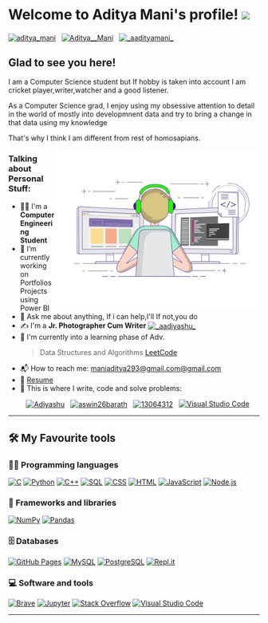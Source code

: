 # Welcome to Aditya Mani's profile! <a href="https://www.Adiyashu/"><img src="https://media.giphy.com/media/hvRJCLFzcasrR4ia7z/giphy.gif" width="25px"></a>

<a href="https://www.linkedin.com/in/aditya-mani-ab693427a/" target="_blank"><img align="center" src="https://raw.githubusercontent.com/rahuldkjain/github-profile-readme-generator/master/src/images/icons/Social/linked-in-alt.svg" alt="aditya_mani" height="30" width="40" /></a>
&nbsp;
<a href="https://twitter.com/Aditya__Mani" target="_blank"><img align="center" src="https://raw.githubusercontent.com/rahuldkjain/github-profile-readme-generator/master/src/images/icons/Social/twitter.svg" alt="Aditya__Mani" height="30" width="40" /></a>
&nbsp;
<a href="https://www.instagram.com/_aadityamani_/" target="_blank"><img align="center" src="https://raw.githubusercontent.com/rahuldkjain/github-profile-readme-generator/master/src/images/icons/Social/instagram.svg" alt="_aadityamani_" height="30" width="40" /></a>
&nbsp;
 


## Glad to see you here! &nbsp;  

I am a Computer Science student but If hobby is taken into account I am cricket player,writer,watcher and a good listener.

As a Computer Science grad, I enjoy using my obsessive attention to detail in the world of mostly into  developmnent data and try to bring a change in that data using my knowledge

That's why I think I am different from rest of homosapians.

<img align="right" alt="GIF" src="https://github.com/AswinBarath/AswinBarath/blob/master/coding.gif?raw=true" width="408" height="318" />



### Talking about Personal Stuff:

- 👨‍🎓 I'm a **Computer Engineering Student**
- 🔭 I’m currently working on Portfolios Projects using Power BI
- 💬 Ask me about anything, If i can help,I'll If not,you do
- ✍ I'm a **Jr. Photographer Cum Writer** <a href="https://www.instagram.com/_aadiyashu_/" target="_blank"><img align="center" src="https://raw.githubusercontent.com/rahuldkjain/github-profile-readme-generator/master/src/images/icons/Social/instagram.svg" alt="_aadiyashu_" height="30" width="40" /></a>
&nbsp;
- 🌱 I'm currently into a learning phase of Adv.
  > Data Structures and Algorithms [LeetCode](https://leetcode.com/Aditya__Mani/)
- 📬 How to reach me: [maniaditya293@gmail.com@gmail.com](mailto:maniaditya293@gmail.com@gmail.com)
- 📝 [Resume](https://drive.google.com/file/d/18JT62zaX2dzS8bH3PzTMePafTJ0Sf9mx/view?usp=drivesdk)
- 💪 This is where I write, code and solve problems:

&nbsp;&nbsp;&nbsp;&nbsp;&nbsp;&nbsp;&nbsp;&nbsp;
<a href="https://github.com/Adiyashu" target="_blank"><img align="center" src="https://raw.githubusercontent.com/rahuldkjain/github-profile-readme-generator/master/src/images/icons/Social/github.svg" alt="Adiyashu" height="30" width="40" /></a>
&nbsp;
<a href="https://leetcode.com/u/Aditya__Mani/" target="_blank"><img align="center" src="https://raw.githubusercontent.com/rahuldkjain/github-profile-readme-generator/master/src/images/icons/Social/leet-code.svg" alt="aswin26barath" height="30" width="40" /></a>
&nbsp;
<a href="https://stackoverflow.com/users/25125866/aditya-mani?tab=profile" target="_blank"><img align="center" src="https://raw.githubusercontent.com/rahuldkjain/github-profile-readme-generator/master/src/images/icons/Social/stack-overflow.svg" alt="13064312" height="30" width="40" /></a>
&nbsp;
<a href="#"><img alt="Visual Studio Code" src="https://img.shields.io/badge/Visual%20Studio%20Code-0078d7.svg?logo=visual-studio-code&logoColor=white"></a>
 
---

## 🛠️ My Favourite tools

### 👨‍💻 Programming languages

<p>
    <a href="#"><img alt="C" src="https://custom-icon-badges.herokuapp.com/badge/C-03599C.svg?logo=c-in-hexagon&logoColor=white"></a>
    <a href="#"><img alt="Python" src="https://img.shields.io/badge/Python-14354C.svg?logo=python&logoColor=white"></a>
    <a href="#"><img alt="C++" src="https://custom-icon-badges.herokuapp.com/badge/C++-9C033A.svg?logo=cpp2&logoColor=white"></a>
    <a href="#"><img alt="SQL" src="https://custom-icon-badges.herokuapp.com/badge/SQL-025E8C.svg?logo=database&logoColor=white"></a>
    <a href="#"><img alt="CSS" src="https://img.shields.io/badge/CSS-1572B6.svg?logo=css3&logoColor=white"></a>
    <a href="#"><img alt="HTML" src="https://img.shields.io/badge/HTML-E34F26.svg?logo=html5&logoColor=white"></a>
 <a href="#"><img alt="JavaScript" src="https://img.shields.io/badge/JavaScript-F7DF1E.svg?logo=javascript&logoColor=black"></a>
 <a href="#"><img alt="Node.js" src="https://img.shields.io/badge/Node.js-43853D.svg?logo=node.js&logoColor=white"></a>
  </p>

### 🧰 Frameworks and libraries

<p>
    <a href="#"><img alt="NumPy" src="https://img.shields.io/badge/Numpy-013243.svg?logo=numpy&logoColor=white"></a>
    <a href="#"><img alt="Pandas" src="https://img.shields.io/badge/Pandas-150458.svg?logo=pandas&logoColor=white"></a>
 </p>

### 🗄️ Databases

<p>
    <a href="#"><img alt="GitHub Pages" src="https://img.shields.io/badge/GitHub%20Pages-327FC7.svg?logo=github&logoColor=white"></a>
     <a href="#"><img alt="MySQL" src="https://img.shields.io/badge/MySQL-00f.svg?logo=mysql&logoColor=white"></a>
    <a href="#"><img alt="PostgreSQL" src ="https://img.shields.io/badge/PostgreSQL-316192.svg?logo=postgresql&logoColor=white"></a>
    <a href="#"><img alt="Repl.it" src="https://img.shields.io/badge/Repl.it-0D101E.svg?logo=Replit&logoColor=white"></a>
</p>

### 💻 Software and tools

<p>
     <a href="#"><img alt="Brave" src="https://img.shields.io/badge/-Brave-FB542B?logo=brave&logoColor=white"></a>
     <a href="#"><img alt="Jupyter" src="https://img.shields.io/badge/Jupyter-F37626.svg?logo=Jupyter&logoColor=white"></a>
     <a href="#"><img alt="Stack Overflow" src="https://img.shields.io/badge/-Stack%20Overflow-FE7A16?logo=stack-overflow&logoColor=white"></a>
    <a href="#"><img alt="Visual Studio Code" src="https://img.shields.io/badge/Visual%20Studio%20Code-0078d7.svg?logo=visual-studio-code&logoColor=white"></a>
</p>

---



   
